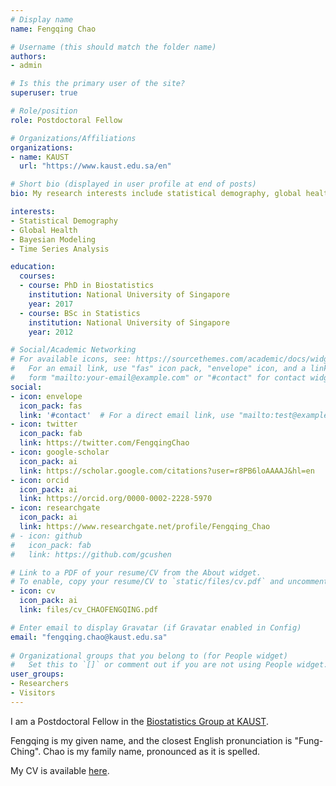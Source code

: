 ```yaml
---
# Display name
name: Fengqing Chao

# Username (this should match the folder name)
authors:
- admin

# Is this the primary user of the site?
superuser: true

# Role/position
role: Postdoctoral Fellow

# Organizations/Affiliations
organizations:
- name: KAUST
  url: "https://www.kaust.edu.sa/en"

# Short bio (displayed in user profile at end of posts)
bio: My research interests include statistical demography, global health, Bayesian modeling, and time series analysis.

interests:
- Statistical Demography
- Global Health
- Bayesian Modeling
- Time Series Analysis

education:
  courses:
  - course: PhD in Biostatistics
    institution: National University of Singapore
    year: 2017
  - course: BSc in Statistics
    institution: National University of Singapore
    year: 2012

# Social/Academic Networking
# For available icons, see: https://sourcethemes.com/academic/docs/widgets/#icons
#   For an email link, use "fas" icon pack, "envelope" icon, and a link in the
#   form "mailto:your-email@example.com" or "#contact" for contact widget.
social:
- icon: envelope
  icon_pack: fas
  link: '#contact'  # For a direct email link, use "mailto:test@example.org".
- icon: twitter
  icon_pack: fab
  link: https://twitter.com/FengqingChao
- icon: google-scholar
  icon_pack: ai
  link: https://scholar.google.com/citations?user=r8PB6loAAAAJ&hl=en
- icon: orcid
  icon_pack: ai
  link: https://orcid.org/0000-0002-2228-5970
- icon: researchgate
  icon_pack: ai
  link: https://www.researchgate.net/profile/Fengqing_Chao
# - icon: github
#   icon_pack: fab
#   link: https://github.com/gcushen

# Link to a PDF of your resume/CV from the About widget.
# To enable, copy your resume/CV to `static/files/cv.pdf` and uncomment the lines below.  
- icon: cv
  icon_pack: ai
  link: files/cv_CHAOFENGQING.pdf

# Enter email to display Gravatar (if Gravatar enabled in Config)
email: "fengqing.chao@kaust.edu.sa"
  
# Organizational groups that you belong to (for People widget)
#   Set this to `[]` or comment out if you are not using People widget.  
user_groups:
- Researchers
- Visitors
---
```


I am a Postdoctoral Fellow in the [Biostatistics Group at KAUST](https://biostats.kaust.edu.sa).

Fengqing is my given name, and the closest English pronunciation is "Fung-Ching". Chao is my family name, pronounced as it is spelled.

My CV is available [here](https://www.fengqingchao.com/files/cv_CHAOFENGQING.pdf).


